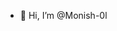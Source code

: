 - 👋 Hi, I’m @Monish-0l


<!---
Monish-0l/Monish-0l is a ✨ special ✨ repository because its `README.md` (this file) appears on your GitHub profile.
You can click the Preview link to take a look at your changes.
--->
